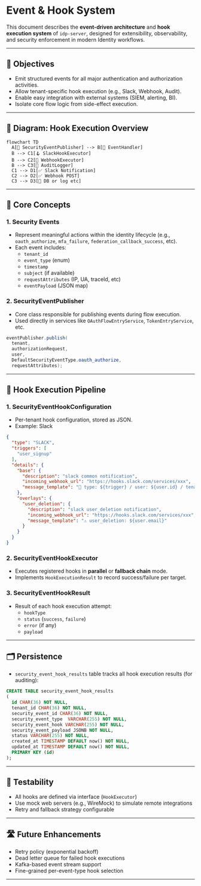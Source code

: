 # Event & Hook System

This document describes the **event-driven architecture** and **hook execution system** of `idp-server`, designed for extensibility, observability, and security enforcement in modern Identity workflows.

---

## 🎯 Objectives

- Emit structured events for all major authentication and authorization activities.
- Allow tenant-specific hook execution (e.g., Slack, Webhook, Audit).
- Enable easy integration with external systems (SIEM, alerting, BI).
- Isolate core flow logic from side-effect execution.

---

## 🔽 Diagram: Hook Execution Overview

```mermaid
flowchart TD
  A[🔐 SecurityEventPublisher] --> B[📨 EventHandler]
  B --> C1[🪝 SlackHookExecutor]
  B --> C2[🔄 WebhookExecutor]
  B --> C3[📄 AuditLogger]
  C1 --> D1[✅ Slack Notification]
  C2 --> D2[✅ Webhook POST]
  C3 --> D3[📝 DB or log etc]
```

---

## 🧩 Core Concepts

### 1. Security Events

- Represent meaningful actions within the identity lifecycle (e.g., `oauth_authorize`, `mfa_failure`, `federation_callback_success`, etc).
- Each event includes:
    - `tenant_id`
    - `event_type` (enum)
    - `timestamp`
    - `subject` (if available)
    - `requestAttributes` (IP, UA, traceId, etc)
    - `eventPayload` (JSON map)

### 2. SecurityEventPublisher

- Core class responsible for publishing events during flow execution.
- Used directly in services like `OAuthFlowEntryService`, `TokenEntryService`, etc.

```java
eventPublisher.publish(
  tenant,
  authorizationRequest,
  user,
  DefaultSecurityEventType.oauth_authorize,
  requestAttributes);
```

---

## 🔌 Hook Execution Pipeline

### 1. SecurityEventHookConfiguration

- Per-tenant hook configuration, stored as JSON.
- Example: Slack

```json
{
  "type": "SLACK",
  "triggers": [
    "user_signup"
  ],
  "details": {
    "base": {
      "description": "slack common notification",
      "incoming_webhook_url": "https://hooks.slack.com/services/xxx",
      "message_template": "🔐 type: ${trigger} / user: ${user.id} / tenant: ${tenant.id} / clientAttributes: ${clientAttributes.id}"
    },
    "overlays": {
      "user_deletion": {
        "description": "slack user_deletion notification",
        "incoming_webhook_url": "https://hooks.slack.com/services/xxx",
        "message_template": "⚠ user_deletion: ${user.email}"
      }
    }
  }
}

```

### 2. SecurityEventHookExecutor

- Executes registered hooks in **parallel** or **fallback chain** mode.
- Implements `HookExecutionResult` to record success/failure per target.

### 3. SecurityEventHookResult

- Result of each hook execution attempt:
    - `hookType`
    - `status` (`success`, `failure`)
    - `error` (if any)
    - `payload`

---

## 🗂️ Persistence

- `security_event_hook_results` table tracks all hook execution results (for auditing):

```sql
CREATE TABLE security_event_hook_results
(
  id CHAR(36) NOT NULL,
  tenant_id CHAR(36) NOT NULL,
  security_event_id CHAR(36) NOT NULL,
  security_event_type  VARCHAR(255) NOT NULL,
  security_event_hook VARCHAR(255) NOT NULL,
  security_event_payload JSONB NOT NULL,
  status VARCHAR(255) NOT NULL,
  created_at TIMESTAMP DEFAULT now() NOT NULL,
  updated_at TIMESTAMP DEFAULT now() NOT NULL,
  PRIMARY KEY (id)
);
```

---

## 🧪 Testability

- All hooks are defined via interface (`HookExecutor`)
- Use mock web servers (e.g., WireMock) to simulate remote integrations
- Retry and fallback strategy configurable

---

## 🛣️ Future Enhancements

- Retry policy (exponential backoff)
- Dead letter queue for failed hook executions
- Kafka-based event stream support
- Fine-grained per-event-type hook selection

---
